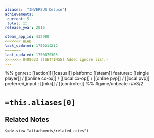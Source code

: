 ```yaml
---
aliases: ["INVERSUS Deluxe"]
achievements:
 current: 5
 total: 12
release_year: 2016

steam_app_id: 432980
<<<<<<< HEAD
last_updated: 1750218212
=======
last_updated: 1750870305
>>>>>>> 8409623 ([SETTINGS] Added ignore list.)
---
```

%%
genres:: [[action]] [[casual]]
platform:: [[steam]]
features:: [[single player]] / [[online co-op]] / [[local co-op]] / [[online pvp]] / [[local pvp]]
preferred_input:: [[mkb]] / [[controller]]
%%
#game/unbeaten
#v3/2

# `=this.aliases[0]`
## Related Notes
`$=dv.view("attachments/related_notes")`